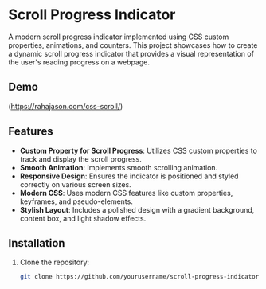 # Scroll Progress Indicator

A modern scroll progress indicator implemented using CSS custom properties, animations, and counters. This project showcases how to create a dynamic scroll progress indicator that provides a visual representation of the user's reading progress on a webpage.

## Demo

(https://rahajason.com/css-scroll/)  <!-- Add a link to your demo GIF or video here -->

## Features

- **Custom Property for Scroll Progress**: Utilizes CSS custom properties to track and display the scroll progress.
- **Smooth Animation**: Implements smooth scrolling animation.
- **Responsive Design**: Ensures the indicator is positioned and styled correctly on various screen sizes.
- **Modern CSS**: Uses modern CSS features like custom properties, keyframes, and pseudo-elements.
- **Stylish Layout**: Includes a polished design with a gradient background, content box, and light shadow effects.

## Installation

1. Clone the repository:
   ```sh
   git clone https://github.com/yourusername/scroll-progress-indicator.git
